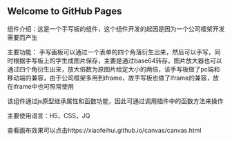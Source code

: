 ## Welcome to GitHub Pages
组件介绍：这是一个手写板的组件，这个组件开发的起因是因为一个公司框架开发需要而产生

主要功能：
手写画板可以通过一个表单的四个角落衍生出来，然后可以手写，同时根据手写板上的字生成图片保存，主要是通过base64转存，图片放大器也可以通过四个角衍生出来，放大倍数为原图片给定大小的两倍，该手写板做了pc端和移动端的兼容，由于公司框架多用到iframe，故手写板也做了iframe的兼容，放在iframe中也可照常使用

该组件通过js原型继承属性和函数功能，因此可通过调用插件中的函数方法来操作

主要使用语言：H5，CSS，JQ

查看画布效果可以点击https://xiaofeihui.github.io/canvas/canvas.html
